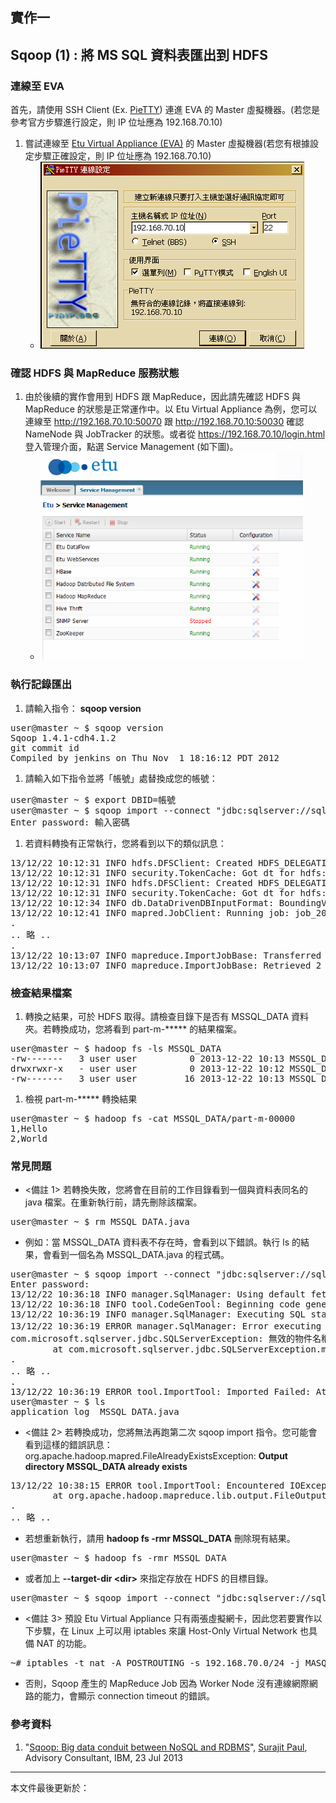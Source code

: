 ## 實作一

## Sqoop (1) : 將 MS SQL 資料表匯出到 HDFS

### 連線至 EVA

首先，請使用 SSH Client (Ex. [PieTTY](http://ntu.csie.org/~piaip/pietty/)) 連進 EVA 的 Master 虛擬機器。(若您是參考官方步驟進行設定，則 IP 位址應為 192.168.70.10)

1. 嘗試連線至 [Etu Virtual Appliance (EVA)](http://www.etusolution.com/index.php/tw/download/eva/eva-overview-tw) 的 Master 虛擬機器(若您有根據設定步驟正確設定，則 IP 位址應為 192.168.70.10)
    * ![嘗試 SSH 連線至 192.168.70.10](images/PieTTY.png)

### 確認 HDFS 與 MapReduce 服務狀態

1. 由於後續的實作會用到 HDFS 跟 MapReduce，因此請先確認 HDFS 與 MapReduce 的狀態是正常運作中。以 Etu Virtual Appliance 為例，您可以連線至 <http://192.168.70.10:50070> 跟 <http://192.168.70.10:50030> 確認 NameNode 與 JobTracker 的狀態。或者從 <https://192.168.70.10/login.html> 登入管理介面，點選 Service Management (如下圖)。
    * ![確認 HDFS 與 MapReduce 服務狀態](images/Check_HDFS_MapReduce_Status.png)

### 執行記錄匯出

1. 請輸入指令： **sqoop version**
<pre>
user@master ~ $ sqoop version
Sqoop 1.4.1-cdh4.1.2
git commit id
Compiled by jenkins on Thu Nov  1 18:16:12 PDT 2012
</pre>
1. 請輸入如下指令並將「帳號」處替換成您的帳號：
<pre>
user@master ~ $ export DBID=帳號
user@master ~ $ sqoop import --connect "jdbc:sqlserver://sql.3du.me:1433;database=$DBID" --table MSSQL_DATA --username $DBID -P
Enter password: 輸入密碼
</pre>
1. 若資料轉換有正常執行，您將看到以下的類似訊息：
<pre>
13/12/22 10:12:31 INFO hdfs.DFSClient: Created HDFS_DELEGATION_TOKEN token 13 for user on 192.168.70.10:9000
13/12/22 10:12:31 INFO security.TokenCache: Got dt for hdfs://master.etusolution.com:9000;uri=192.168.70.10:9000;t.service=192.168.70.10:9000
13/12/22 10:12:31 INFO hdfs.DFSClient: Created HDFS_DELEGATION_TOKEN token 14 for user on 192.168.70.10:9000
13/12/22 10:12:31 INFO security.TokenCache: Got dt for hdfs://master.etusolution.com:9000/var/disk/a/hadoop/tmp/hadoop-etu/mapred/staging/user/.staging/job_201312211330_0007/libjars/ant-eclipse-1.0-jvm1.2.jar;uri=192.168.70.10:9000;t.service=192.168.70.10:9000
13/12/22 10:12:34 INFO db.DataDrivenDBInputFormat: BoundingValsQuery: SELECT MIN([id]), MAX([id]) FROM [MSSQL_DATA]
13/12/22 10:12:41 INFO mapred.JobClient: Running job: job_201312211330_0007
.
.. 略 ..
.
13/12/22 10:13:07 INFO mapreduce.ImportJobBase: Transferred 0 bytes in 87.6205 seconds (0 bytes/sec)
13/12/22 10:13:07 INFO mapreduce.ImportJobBase: Retrieved 2 records.
</pre>

### 檢查結果檔案

1. 轉換之結果，可於 HDFS 取得。請檢查目錄下是否有 MSSQL_DATA 資料夾。若轉換成功，您將看到 part-m-***** 的結果檔案。
<pre>
user@master ~ $ hadoop fs -ls MSSQL_DATA
-rw-------   3 user user          0 2013-12-22 10:13 MSSQL_DATA/_SUCCESS
drwxrwxr-x   - user user          0 2013-12-22 10:12 MSSQL_DATA/_logs
-rw-------   3 user user         16 2013-12-22 10:13 MSSQL_DATA/part-m-00000
</pre>
1. 檢視 part-m-***** 轉換結果
<pre>
user@master ~ $ hadoop fs -cat MSSQL_DATA/part-m-00000
1,Hello
2,World
</pre>

### 常見問題

* <備註 1> 若轉換失敗，您將會在目前的工作目錄看到一個與資料表同名的 java 檔案。在重新執行前，請先刪除該檔案。
<pre>
user@master ~ $ rm MSSQL_DATA.java
</pre>
* 例如：當 MSSQL_DATA 資料表不存在時，會看到以下錯誤。執行 ls 的結果，會看到一個名為 MSSQL_DATA.java 的程式碼。
<pre>
user@master ~ $ sqoop import --connect "jdbc:sqlserver://sql.3du.me;database=$DBID" --table MSSQL_DATA --username $DBID -P
Enter password:
13/12/22 10:36:18 INFO manager.SqlManager: Using default fetchSize of 1000
13/12/22 10:36:18 INFO tool.CodeGenTool: Beginning code generation
13/12/22 10:36:19 INFO manager.SqlManager: Executing SQL statement: SELECT t.* FROM [MSSQL_DATA] AS t WHERE 1=0
13/12/22 10:36:19 ERROR manager.SqlManager: Error executing statement: com.microsoft.sqlserver.jdbc.SQLServerException: 無效的物件名稱 'MSSQL_DATA'。
com.microsoft.sqlserver.jdbc.SQLServerException: 無效的物件名稱 'MSSQL_DATA'。
        at com.microsoft.sqlserver.jdbc.SQLServerException.makeFromDatabaseError(SQLServerException.java:216)
.
.. 略 ..
.
13/12/22 10:36:19 ERROR tool.ImportTool: Imported Failed: Attempted to generate class with no columns!
user@master ~ $ ls
application_log  MSSQL_DATA.java
</pre>
* <備註 2> 若轉換成功，您將無法再跑第二次 sqoop import 指令。您可能會看到這樣的錯誤訊息：org.apache.hadoop.mapred.FileAlreadyExistsException: **Output directory MSSQL_DATA already exists**
<pre>
13/12/22 10:38:15 ERROR tool.ImportTool: Encountered IOException running import job: org.apache.hadoop.mapred.FileAlreadyExistsException: Output directory MSSQL_DATA already exists
        at org.apache.hadoop.mapreduce.lib.output.FileOutputFormat.checkOutputSpecs(FileOutputFormat.java:132)
.
.. 略 ..
</pre>
* 若想重新執行，請用 **hadoop fs -rmr MSSQL_DATA** 刪除現有結果。
<pre>
user@master ~ $ hadoop fs -rmr MSSQL_DATA
</pre>
* 或者加上 **--target-dir \<dir\>** 來指定存放在 HDFS 的目標目錄。
<pre>
user@master ~ $ sqoop import --connect "jdbc:sqlserver://sql.3du.me;database=$DBID" --table MSSQL_DATA --username $DBID -P --target-dir MSSQL_TMP
</pre>
* <備註 3> 預設 Etu Virtual Appliance 只有兩張虛擬網卡，因此您若要實作以下步驟，在 Linux 上可以用 iptables 來讓 Host-Only Virtual Network 也具備 NAT 的功能。
<pre>
~# iptables -t nat -A POSTROUTING -s 192.168.70.0/24 -j MASQUERADE
</pre>
* 否則，Sqoop 產生的 MapReduce Job 因為 Worker Node 沒有連線網際網路的能力，會顯示 connection timeout 的錯誤。

### 參考資料

1. "[Sqoop: Big data conduit between NoSQL and RDBMS](http://www.ibm.com/developerworks/library/bd-sqoop/index.html)", [Surajit Paul](mailto:surajit.paul@in.ibm.com), Advisory Consultant, IBM, 23 Jul 2013

--------------------
本文件最後更新於：<script>document.write(document.lastModified);</script>
